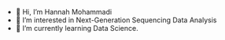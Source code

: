- 👋 Hi, I’m Hannah Mohammadi
- 👀 I’m interested in Next-Generation Sequencing Data Analysis
- 🌱 I’m currently learning Data Science.


<!---
Eversmiling/Eversmiling is a ✨ special ✨ repository because its `README.md` (this file) appears on your GitHub profile.
You can click the Preview link to take a look at your changes.
--->
